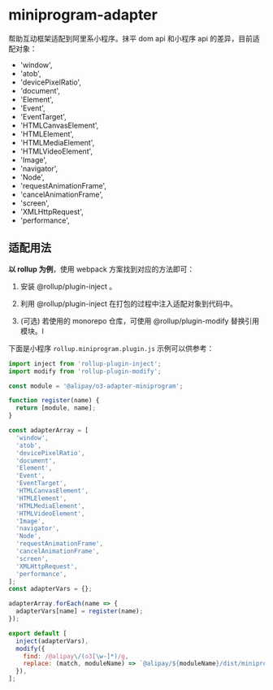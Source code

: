 # miniprogram-adapter

帮助互动框架适配到阿里系小程序。抹平 dom api 和小程序 api 的差异，目前适配对象：

  - 'window',
  - 'atob',
  - 'devicePixelRatio',
  - 'document',
  - 'Element',
  - 'Event',
  - 'EventTarget',
  - 'HTMLCanvasElement',
  - 'HTMLElement',
  - 'HTMLMediaElement',
  - 'HTMLVideoElement',
  - 'Image',
  - 'navigator',
  - 'Node',
  - 'requestAnimationFrame',
  - 'cancelAnimationFrame',
  - 'screen',
  - 'XMLHttpRequest',
  - 'performance',

## 适配用法

**以 rollup 为例**，使用 webpack 方案找到对应的方法即可：

1. 安装 @rollup/plugin-inject 。

2. 利用 @rollup/plugin-inject 在打包的过程中注入适配对象到代码中。

3. (可选) 若使用的 monorepo 仓库，可使用 @rollup/plugin-modify 替换引用模块。l

下面是小程序 `rollup.miniprogram.plugin.js` 示例可以供参考：

``` JavaScript
import inject from 'rollup-plugin-inject';
import modify from 'rollup-plugin-modify';

const module = '@alipay/o3-adapter-miniprogram';

function register(name) {
  return [module, name];
}

const adapterArray = [
  'window',
  'atob',
  'devicePixelRatio',
  'document',
  'Element',
  'Event',
  'EventTarget',
  'HTMLCanvasElement',
  'HTMLElement',
  'HTMLMediaElement',
  'HTMLVideoElement',
  'Image',
  'navigator',
  'Node',
  'requestAnimationFrame',
  'cancelAnimationFrame',
  'screen',
  'XMLHttpRequest',
  'performance',
];
const adapterVars = {};

adapterArray.forEach(name => {
  adapterVars[name] = register(name);
});

export default [
  inject(adapterVars),
  modify({
    find: /@alipay\/(o3[\w-]*)/g,
    replace: (match, moduleName) => `@alipay/${moduleName}/dist/miniprogram`
  }),
];
```


